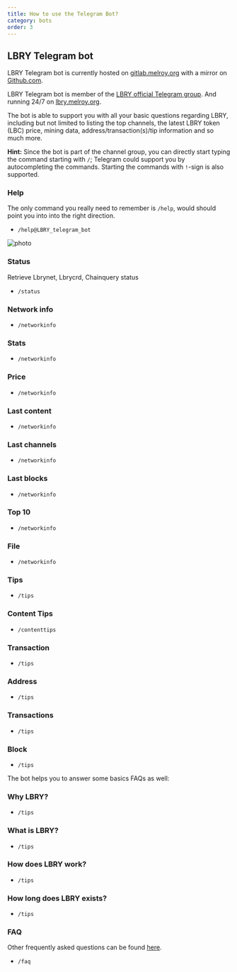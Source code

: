 ```yaml
---
title: How to use the Telegram Bot?
category: bots
order: 3
---
```


## LBRY Telegram bot

LBRY Telegram bot is currently hosted on [gitlab.melroy.org](https://gitlab.melroy.org/melroy/lbry-bot) with a mirror on [Github.com](https://github.com/danger89/LBRY-Bot).

LBRY Telegram bot is member of the [LBRY official Telegram group](https://t.me/lbryofficial). And running 24/7 on [lbry.melroy.org](https://lbry.melroy.org).

The bot is able to support you with all your basic questions regarding LBRY, including but not limited to listing the top channels, the latest LBRY token (LBC) price, mining data, address/transaction(s)/tip information and so much more.

**Hint:** Since the bot is part of the channel group, you can directly start typing the command starting with `/`; Telegram could support you by autocompleting the commands. Starting the commands with `!`-sign is also supported.

### Help

The only command you really need to remember is `/help`, would should point you into into the right direction.

- `/help@LBRY_telegram_bot`

![photo](help..)

### Status

Retrieve Lbrynet, Lbrycrd, Chainquery status

- `/status`

### Network info

- `/networkinfo`

### Stats

- `/networkinfo`


### Price

- `/networkinfo`

### Last content

- `/networkinfo`

### Last channels

- `/networkinfo`

### Last blocks

- `/networkinfo`

### Top 10

- `/networkinfo`

### File

- `/networkinfo`

### Tips

- `/tips`

### Content Tips

- `/contenttips`

### Transaction

- `/tips`

### Address

- `/tips`

### Transactions

- `/tips`

### Block

- `/tips`


The bot helps you to answer some basics FAQs as well:

### Why LBRY?

- `/tips`

### What is LBRY?

- `/tips`

### How does LBRY work?

- `/tips`

### How long does LBRY exists?

- `/tips`

### FAQ

Other frequently asked questions can be found [here](https://lbry.com/faq).

- `/faq`

